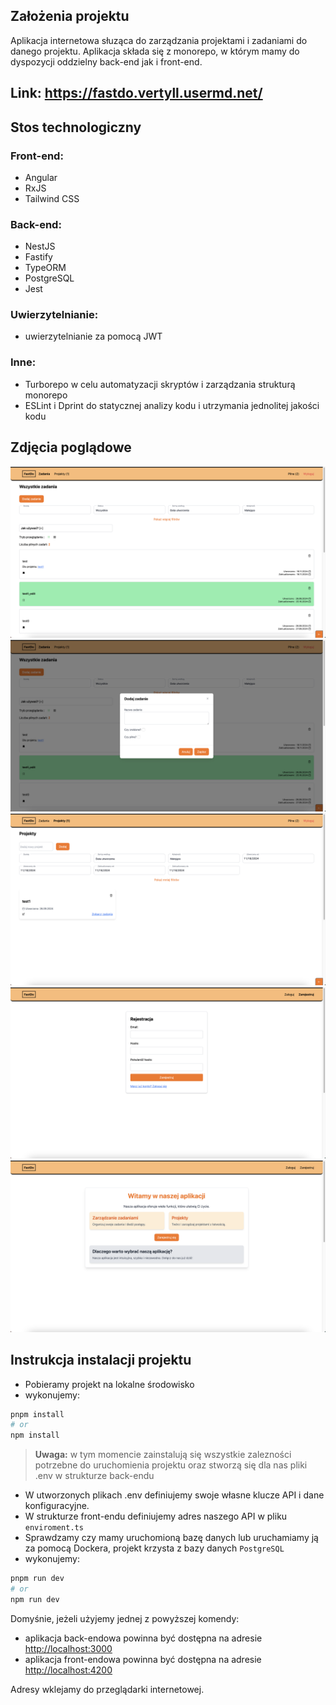 ## Założenia projektu 

Aplikacja internetowa słuząca do zarządzania projektami i zadaniami do danego projektu. Aplikacja składa się z monorepo, w którym mamy do dyspozycji oddzielny back-end jak i front-end.

## Link: https://fastdo.vertyll.usermd.net/

## Stos technologiczny

### Front-end:
- Angular
- RxJS
- Tailwind CSS

### Back-end:
- NestJS
- Fastify
- TypeORM
- PostgreSQL
- Jest

### Uwierzytelnianie:
- uwierzytelnianie za pomocą JWT

### Inne:
- Turborepo w celu automatyzacji skryptów i zarządzania strukturą monorepo
- ESLint i Dprint do statycznej analizy kodu i utrzymania jednolitej jakości kodu

## Zdjęcia poglądowe

![Widok projektu](https://raw.githubusercontent.com/vertyll/fastdo/refs/heads/main/screenshots/1.png)
![Widok projektu](https://raw.githubusercontent.com/vertyll/fastdo/refs/heads/main/screenshots/2.png)
![Widok projektu](https://raw.githubusercontent.com/vertyll/fastdo/refs/heads/main/screenshots/3.png)
![Widok projektu](https://raw.githubusercontent.com/vertyll/fastdo/refs/heads/main/screenshots/4.png)
![Widok projektu](https://raw.githubusercontent.com/vertyll/fastdo/refs/heads/main/screenshots/5.png)

## Instrukcja instalacji projektu

- Pobieramy projekt na lokalne środowisko
- wykonujemy:

```bash
pnpm install
# or
npm install
```

> **Uwaga:** w tym momencie zainstalują się wszystkie zalezności potrzebne do uruchomienia projektu oraz stworzą się dla nas pliki .env w strukturze back-endu
- W utworzonych plikach .env definiujemy swoje własne klucze API i dane konfiguracyjne.
- W strukturze front-endu definiujemy adres naszego API w pliku `enviroment.ts`
- Sprawdzamy czy mamy uruchomioną bazę danych lub uruchamiamy ją za pomocą Dockera, projekt krzysta z bazy danych `PostgreSQL`
- wykonujemy:

```bash
pnpm run dev
# or
npm run dev
```

Domyśnie, jeżeli użyjemy jednej z powyższej komendy:
- aplikacja back-endowa powinna być dostępna na adresie [http://localhost:3000](http://localhost:3000)
- aplikacja front-endowa powinna być dostępna na adresie [http://localhost:4200](http://localhost:4200)

Adresy wklejamy do przeglądarki internetowej.
